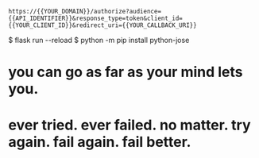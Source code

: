 
`https://{{YOUR_DOMAIN}}/authorize?audience={{API_IDENTIFIER}}&response_type=token&client_id={{YOUR_CLIENT_ID}}&redirect_uri={{YOUR_CALLBACK_URI}}`

$ flask run --reload
$ python -m pip install python-jose

# you can go as far as your mind lets you.
# ever tried. ever failed. no matter. try again. fail again. fail better.